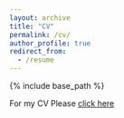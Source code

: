 ```yaml
---
layout: archive
title: "CV"
permalink: /cv/
author_profile: true
redirect_from:
  - /resume
---
```


{% include base_path %}


For my CV Please [click here](/files/CV_AlirezaBarekatain.pdf)
